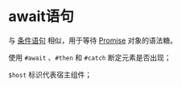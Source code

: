 # await语句

与 [条件语句](./temp_render_if.md) 相似，用于等待 [Promise](https://developer.mozilla.org/zh-CN/docs/Web/JavaScript/Reference/Global_Objects/Promise) 对象的语法糖。

使用 `#await` 、`#then` 和 `#catch` 断定元素是否出现；

`$host` 标识代表宿主组件；

<code-view src="/demo/chapter3/temp-test-await/package.json" style="height:500px;"></code-view>
